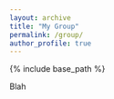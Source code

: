 ```yaml
---
layout: archive
title: "My Group"
permalink: /group/
author_profile: true
---
```


{% include base_path %}

Blah